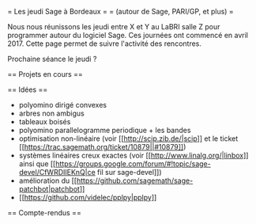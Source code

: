 = Les jeudi Sage à Bordeaux =
= (autour de Sage, PARI/GP, et plus) =

Nous nous réunissons les jeudi entre X et Y au LaBRI salle Z pour programmer autour du logiciel Sage. Ces journées ont commencé en avril 2017. Cette page permet de suivre l'activité des rencontres.

Prochaine séance le jeudi ?

== Projets en cours ==

== Idées ==

 * polyomino dirigé convexes
 * arbres non ambigus
 * tableaux boisés
 * polyomino parallelogramme periodique + les bandes 
 * optimisation non-linéaire (voir [[http://scip.zib.de/|scip]] et le ticket [[https://trac.sagemath.org/ticket/10879||#10879]])
 * systèmes linéaires creux exactes (voir [[http://www.linalg.org/|linbox]] ainsi que [[https://groups.google.com/forum/#!topic/sage-devel/CfWRDIIEKnQ|ce fil sur sage-devel]])
 * amélioration du [[https://github.com/sagemath/sage-patchbot|patchbot]]
 * [[https://github.com/videlec/pplpy|pplpy]]

== Compte-rendus ==
